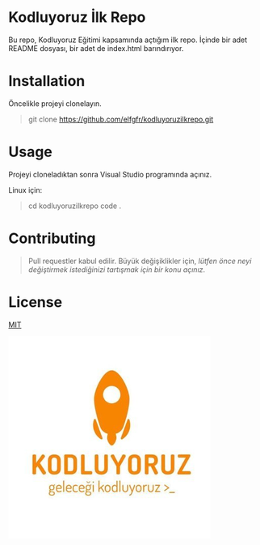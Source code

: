 # Kodluyoruz İlk Repo

Bu repo, Kodluyoruz Eğitimi kapsamında açtığım ilk repo. İçinde bir adet README dosyası, bir adet de index.html barındırıyor.





# Installation

Öncelikle projeyi clonelayın. 
> git clone https://github.com/elfgfr/kodluyoruzilkrepo.git





# Usage

Projeyi cloneladıktan sonra Visual Studio programında açınız.

Linux için:
> cd kodluyoruzilkrepo
> code .






# Contributing

> Pull requestler kabul edilir. Büyük değişiklikler için, *lütfen önce neyi değiştirmek istediğinizi tartışmak için bir konu açınız*.





# License

[MIT](https://choosealicense.com/licenses/mit/)






![Kodluyoruz Gorsel](https://raw.githubusercontent.com/Kodluyoruz/taskforce/git/git/markdown-nedir-nasil-kullaniriz-/figures/kodluyoruz_logo.jpg)

